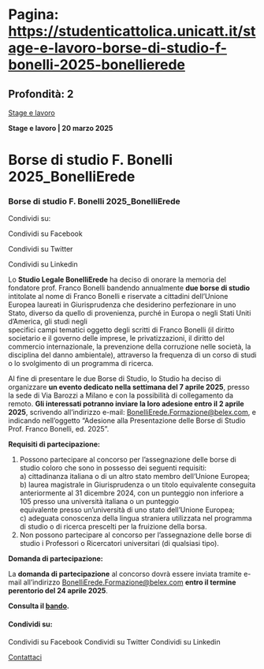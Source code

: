 # Pagina: https://studenticattolica.unicatt.it/stage-e-lavoro-borse-di-studio-f-bonelli-2025-bonellierede

## Profondità: 2

[Stage e lavoro](avvisi-stage-e-lavoro)


**Stage e lavoro
| 20 marzo 2025**

# Borse di studio F. Bonelli 2025\_BonelliErede

### Borse di studio F. Bonelli 2025\_BonelliErede

Condividi su:

Condividi su Facebook

Condividi su Twitter

Condividi su Linkedin

Lo **Studio Legale BonelliErede** ha deciso di onorare la memoria del fondatore prof. Franco Bonelli bandendo annualmente **due borse di studio** intitolate al nome di Franco Bonelli e riservate a cittadini dell’Unione Europea laureati in Giurisprudenza che desiderino perfezionare in uno Stato, diverso da quello di provenienza, purché in Europa o negli Stati Uniti d’America, gli studi negli  
specifici campi tematici oggetto degli scritti di Franco Bonelli (il diritto societario e il governo delle imprese, le privatizzazioni, il diritto del commercio internazionale, la prevenzione della corruzione nelle società, la disciplina del danno ambientale), attraverso la frequenza di un corso di studi o lo svolgimento di un programma di ricerca.  
  
Al fine di presentare le due Borse di Studio, lo Studio ha deciso di organizzare **un evento dedicato nella settimana del 7 aprile 2025**, presso la sede di Via Barozzi a Milano e con la possibilità di collegamento da remoto. **Gli interessati potranno inviare la loro adesione entro il 2 aprile 2025**, scrivendo all’indirizzo e-mail: [BonelliErede.Formazione@belex.com](mailto:BonelliErede.Formazione@belex.com), e indicando nell’oggetto “Adesione alla Presentazione delle Borse di Studio Prof. Franco Bonelli, ed. 2025”.

**Requisiti di partecipazione:**  
  
1. Possono partecipare al concorso per l’assegnazione delle borse di studio coloro che sono in possesso dei seguenti requisiti:  
a) cittadinanza italiana o di un altro stato membro dell’Unione Europea;  
b) laurea magistrale in Giurisprudenza o un titolo equivalente conseguita anteriormente al 31 dicembre 2024, con un punteggio non inferiore a 105 presso una università italiana o un punteggio  
equivalente presso un’università di uno stato dell’Unione Europea;  
c) adeguata conoscenza della lingua straniera utilizzata nel programma di studio o di ricerca prescelti per la fruizione della borsa.  
2. Non possono partecipare al concorso per l’assegnazione delle borse di studio i Professori o Ricercatori universitari (di qualsiasi tipo).

**Domanda di partecipazione:**  
  
La **domanda di partecipazione** al concorso dovrà essere inviata tramite e-mail all’indirizzo [BonelliErede.Formazione@belex.com](mailto:BonelliErede.Formazione@belex.com) **entro il termine perentorio del 24 aprile 2025**.

**Consulta il [bando](Bando%20Borsa%20Prof.%20F.%20Bonelli%202025.pdf).**

#### Condividi su:

Condividi su Facebook
Condividi su Twitter
Condividi su Linkedin

[Contattaci](home-contatti "Contattaci")